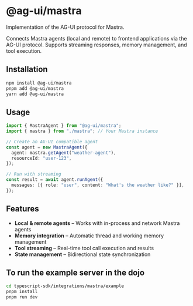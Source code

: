 # @ag-ui/mastra

Implementation of the AG-UI protocol for Mastra.

Connects Mastra agents (local and remote) to frontend applications via the AG-UI protocol. Supports streaming responses, memory management, and tool execution.

## Installation

```bash
npm install @ag-ui/mastra
pnpm add @ag-ui/mastra
yarn add @ag-ui/mastra
```

## Usage

```ts
import { MastraAgent } from "@ag-ui/mastra";
import { mastra } from "./mastra"; // Your Mastra instance

// Create an AG-UI compatible agent
const agent = new MastraAgent({
  agent: mastra.getAgent("weather-agent"),
  resourceId: "user-123",
});

// Run with streaming
const result = await agent.runAgent({
  messages: [{ role: "user", content: "What's the weather like?" }],
});
```

## Features

- **Local & remote agents** – Works with in-process and network Mastra agents
- **Memory integration** – Automatic thread and working memory management
- **Tool streaming** – Real-time tool call execution and results
- **State management** – Bidirectional state synchronization

## To run the example server in the dojo

```bash
cd typescript-sdk/integrations/mastra/example
pnpm install
pnpm run dev
```
